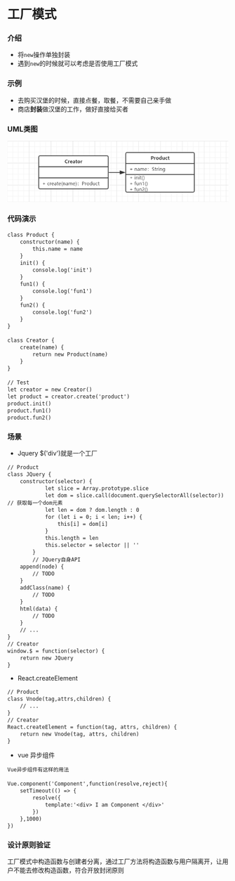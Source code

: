 # 工厂模式

### 介绍
- 将`new`操作单独封装
- 遇到`new`的时候就可以考虑是否使用工厂模式

### 示例
- 去购买汉堡的时候，直接点餐，取餐，不需要自己亲手做
- 商店**封装**做汉堡的工作，做好直接给买者

### UML类图
<img src='./images/工厂模式.png'>

### 代码演示
```
class Product {
    constructor(name) {
        this.name = name
    }
    init() {
        console.log('init')
    }
    fun1() {
        console.log('fun1')
    }
    fun2() {
        console.log('fun2')
    }
}

class Creator {
    create(name) {
        return new Product(name)
    }
}

// Test
let creator = new Creator()
let product = creator.create('product')
product.init()
product.fun1()
product.fun2()
```

### 场景
- Jquery $('div')就是一个工厂
```
// Product
class JQuery {
    constructor(selector) {
            let slice = Array.prototype.slice
            let dom = slice.call(document.querySelectorAll(selector)) // 获取每一个dom元素
            let len = dom ? dom.length : 0
            for (let i = 0; i < len; i++) {
                this[i] = dom[i]
            }
            this.length = len
            this.selector = selector || ''
        }
        // JQuery自身API
    append(node) {
        // TODO
    }
    addClass(name) {
        // TODO
    }
    html(data) {
        // TODO
    }
    // ...
}
// Creator
window.$ = function(selector) {
    return new JQuery
}
```
- React.createElement
```
// Product
class Vnode(tag,attrs,children) {
    // ...
}
// Creator
React.createElement = function(tag, attrs, children) {
    return new Vnode(tag, attrs, children)
}
```
- vue 异步组件
```
Vue异步组件有这样的用法

Vue.component('Component',function(resolve,reject){
    setTimeout(() => {
        resolve({
            template:'<div> I am Component </div>'
        })
    },1000)
})
```


### 设计原则验证
工厂模式中构造函数与创建者分离，通过工厂方法将构造函数与用户隔离开，让用户不能去修改构造函数，符合开放封闭原则